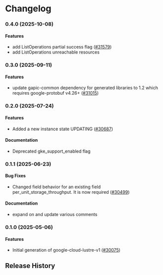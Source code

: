 # Changelog

### 0.4.0 (2025-10-08)

#### Features

* add ListOperations partial success flag ([#31579](https://github.com/googleapis/google-cloud-ruby/issues/31579)) 
* add ListOperations unreachable resources 

### 0.3.0 (2025-09-11)

#### Features

* update gapic-common dependency for generated libraries to 1.2 which requires google-protobuf v4.26+ ([#31015](https://github.com/googleapis/google-cloud-ruby/issues/31015)) 

### 0.2.0 (2025-07-24)

#### Features

* Added a new instance state UPDATING ([#30687](https://github.com/googleapis/google-cloud-ruby/issues/30687)) 
#### Documentation

* Deprecated gke_support_enabled flag 

### 0.1.1 (2025-06-23)

#### Bug Fixes

* Changed field behavior for an existing field per_unit_storage_throughput. It is now required ([#30499](https://github.com/googleapis/google-cloud-ruby/issues/30499)) 
#### Documentation

* expand on and update various comments 

### 0.1.0 (2025-05-06)

#### Features

* Initial generation of google-cloud-lustre-v1 ([#30075](https://github.com/googleapis/google-cloud-ruby/issues/30075)) 

## Release History
